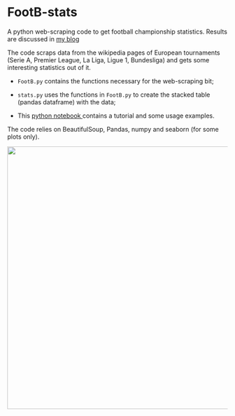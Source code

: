 # FootB-stats
A python web-scraping code to get football championship statistics. Results are discussed in [my blog](https://vincepota.wordpress.com/2016/03/16/100-years-of-football-visualized/)

The code scraps data from the wikipedia pages of European tournaments (Serie A, Premier League, La Liga, Ligue 1, Bundesliga) and gets some interesting statistics out of it. 

 - `FootB.py` contains the functions necessary for the web-scraping bit;

 - `stats.py` uses the functions in `FootB.py` to create the stacked table (pandas dataframe) with the data;

 - This [python notebook ](notebook/FootB.ipynb) contains a tutorial and some usage examples.  

The code relies on BeautifulSoup, Pandas, numpy and seaborn (for some plots only).

<img src="https://github.com/vincepota/FootB-stats/blob/master/notebook/W.png" width="600">

